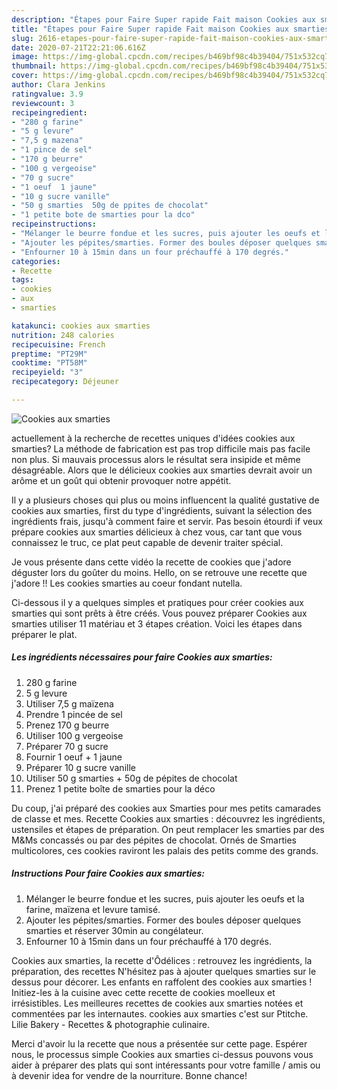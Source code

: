 ```yaml
---
description: "Étapes pour Faire Super rapide Fait maison Cookies aux smarties"
title: "Étapes pour Faire Super rapide Fait maison Cookies aux smarties"
slug: 2616-etapes-pour-faire-super-rapide-fait-maison-cookies-aux-smarties
date: 2020-07-21T22:21:06.616Z
image: https://img-global.cpcdn.com/recipes/b469bf98c4b39404/751x532cq70/cookies-aux-smarties-photo-principale-de-la-recette.jpg
thumbnail: https://img-global.cpcdn.com/recipes/b469bf98c4b39404/751x532cq70/cookies-aux-smarties-photo-principale-de-la-recette.jpg
cover: https://img-global.cpcdn.com/recipes/b469bf98c4b39404/751x532cq70/cookies-aux-smarties-photo-principale-de-la-recette.jpg
author: Clara Jenkins
ratingvalue: 3.9
reviewcount: 3
recipeingredient:
- "280 g farine"
- "5 g levure"
- "7,5 g mazena"
- "1 pince de sel"
- "170 g beurre"
- "100 g vergeoise"
- "70 g sucre"
- "1 oeuf  1 jaune"
- "10 g sucre vanille"
- "50 g smarties  50g de ppites de chocolat"
- "1 petite bote de smarties pour la dco"
recipeinstructions:
- "Mélanger le beurre fondue et les sucres, puis ajouter les oeufs et la farine, maïzena et levure tamisé."
- "Ajouter les pépites/smarties. Former des boules déposer quelques smarties et réserver 30min au congélateur."
- "Enfourner 10 à 15min dans un four préchauffé à 170 degrés."
categories:
- Recette
tags:
- cookies
- aux
- smarties

katakunci: cookies aux smarties 
nutrition: 248 calories
recipecuisine: French
preptime: "PT29M"
cooktime: "PT58M"
recipeyield: "3"
recipecategory: Déjeuner

---
```



![Cookies aux smarties](https://img-global.cpcdn.com/recipes/b469bf98c4b39404/751x532cq70/cookies-aux-smarties-photo-principale-de-la-recette.jpg)

actuellement à la recherche de recettes uniques d'idées cookies aux smarties? La méthode de fabrication est pas trop difficile mais pas facile non plus. Si mauvais processus alors le résultat sera insipide et même désagréable. Alors que le délicieux cookies aux smarties devrait avoir un arôme et un goût qui obtenir provoquer notre appétit.

Il y a plusieurs choses qui plus ou moins influencent la qualité gustative de cookies aux smarties, first du type d'ingrédients, suivant la sélection des ingrédients frais, jusqu'à comment faire et servir. Pas besoin étourdi if veux prépare cookies aux smarties délicieux à chez vous, car tant que vous connaissez le truc, ce plat peut capable de devenir traiter spécial.

Je vous présente dans cette vidéo la recette de cookies que j&#39;adore déguster lors du goûter du moins. Hello, on se retrouve une recette que j&#39;adore !! Les cookies smarties au coeur fondant nutella.


Ci-dessous il y a quelques simples et pratiques pour créer cookies aux smarties qui sont prêts à être créés. Vous pouvez préparer Cookies aux smarties utiliser 11 matériau et 3 étapes création. Voici les étapes dans préparer le plat.

<!--inarticleads1-->

##### Les ingrédients nécessaires pour faire Cookies aux smarties:

1.  280 g farine
1.  5 g levure
1. Utiliser 7,5 g maïzena
1. Prendre 1 pincée de sel
1. Prenez 170 g beurre
1. Utiliser 100 g vergeoise
1. Préparer 70 g sucre
1. Fournir 1 oeuf + 1 jaune
1. Préparer 10 g sucre vanille
1. Utiliser 50 g smarties + 50g de pépites de chocolat
1. Prenez 1 petite boîte de smarties pour la déco


Du coup, j&#39;ai préparé des cookies aux Smarties pour mes petits camarades de classe et mes. Recette Cookies aux smarties : découvrez les ingrédients, ustensiles et étapes de préparation. On peut remplacer les smarties par des M&amp;Ms concassés ou par des pépites de chocolat. Ornés de Smarties multicolores, ces cookies raviront les palais des petits comme des grands. 

<!--inarticleads2-->

##### Instructions Pour faire Cookies aux smarties:

1. Mélanger le beurre fondue et les sucres, puis ajouter les oeufs et la farine, maïzena et levure tamisé.
1. Ajouter les pépites/smarties. Former des boules déposer quelques smarties et réserver 30min au congélateur.
1. Enfourner 10 à 15min dans un four préchauffé à 170 degrés.


Cookies aux smarties, la recette d&#39;Ôdélices : retrouvez les ingrédients, la préparation, des recettes N&#39;hésitez pas à ajouter quelques smarties sur le dessus pour décorer. Les enfants en raffolent des cookies aux smarties ! Initiez-les à la cuisine avec cette recette de cookies moelleux et irrésistibles. Les meilleures recettes de cookies aux smarties notées et commentées par les internautes. cookies aux smarties c&#39;est sur Ptitche. Lilie Bakery - Recettes &amp; photographie culinaire. 


Merci d'avoir lu la recette que nous a présentée sur cette page. Espérer nous, le processus simple Cookies aux smarties ci-dessus pouvons vous aider à préparer des plats qui sont intéressants pour votre famille / amis ou à devenir idea for vendre de la nourriture. Bonne chance!

